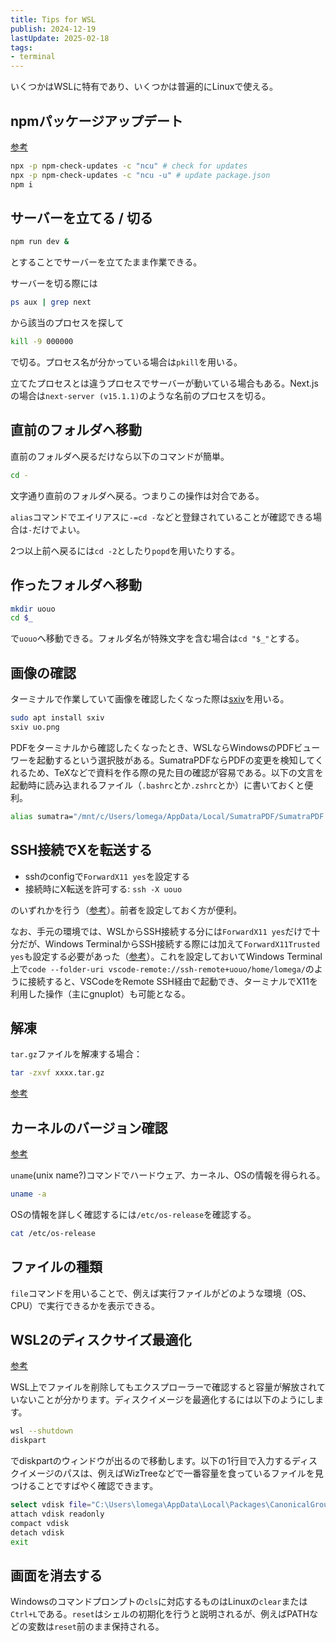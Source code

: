 ```yaml
---
title: Tips for WSL
publish: 2024-12-19
lastUpdate: 2025-02-18
tags:
- terminal
---
```


いくつかはWSLに特有であり、いくつかは普遍的にLinuxで使える。

## npmパッケージアップデート

[参考](https://qiita.com/sugurutakahashi12345/items/df736ddaf65c244e1b4f)

```sh
npx -p npm-check-updates -c "ncu" # check for updates
npx -p npm-check-updates -c "ncu -u" # update package.json
npm i
```

## サーバーを立てる / 切る

```sh
npm run dev &
```
とすることでサーバーを立てたまま作業できる。

サーバーを切る際には
```sh
ps aux | grep next
```
から該当のプロセスを探して
```sh
kill -9 000000
```
で切る。プロセス名が分かっている場合は`pkill`を用いる。

立てたプロセスとは違うプロセスでサーバーが動いている場合もある。Next.jsの場合は`next-server (v15.1.1)`のような名前のプロセスを切る。


## 直前のフォルダへ移動

直前のフォルダへ戻るだけなら以下のコマンドが簡単。
```sh
cd -
```
文字通り直前のフォルダへ戻る。つまりこの操作は対合である。

`alias`コマンドでエイリアスに`-=cd -`などと登録されていることが確認できる場合は`-`だけでよい。

2つ以上前へ戻るには`cd -2`としたり`popd`を用いたりする。


## 作ったフォルダへ移動

```sh
mkdir uouo
cd $_
```
で`uouo`へ移動できる。フォルダ名が特殊文字を含む場合は`cd "$_"`とする。

## 画像の確認

ターミナルで作業していて画像を確認したくなった際は[sxiv](https://manpages.ubuntu.com/manpages/xenial/man1/sxiv.1.html)を用いる。
```sh
sudo apt install sxiv
sxiv uo.png
```

PDFをターミナルから確認したくなったとき、WSLならWindowsのPDFビューワーを起動するという選択肢がある。SumatraPDFならPDFの変更を検知してくれるため、TeXなどで資料を作る際の見た目の確認が容易である。以下の文言を起動時に読み込まれるファイル（`.bashrc`とか`.zshrc`とか）に書いておくと便利。
```sh
alias sumatra="/mnt/c/Users/lomega/AppData/Local/SumatraPDF/SumatraPDF.exe"
```

## SSH接続でXを転送する

- sshのconfigで`ForwardX11 yes`を設定する
- 接続時にX転送を許可する: `ssh -X uouo`

のいずれかを行う（[参考](https://kazuhira-r.hatenablog.com/entry/2021/01/14/234921)）。前者を設定しておく方が便利。

なお、手元の環境では、WSLからSSH接続する分には`ForwardX11 yes`だけで十分だが、Windows TerminalからSSH接続する際には加えて`ForwardX11Trusted yes`も設定する必要があった（[参考](https://obel.hatenablog.jp/entry/20230207/1675713600)）。これを設定しておいてWindows Terminal上で`code --folder-uri vscode-remote://ssh-remote+uouo/home/lomega/`のように接続すると、VSCodeをRemote SSH経由で起動でき、ターミナルでX11を利用した操作（主にgnuplot）も可能となる。


## 解凍

`tar.gz`ファイルを解凍する場合：
```sh
tar -zxvf xxxx.tar.gz
```

[参考](https://qiita.com/supersaiakujin/items/c6b54e9add21d375161f)


## カーネルのバージョン確認

[参考](https://qiita.com/h_tyokinuhata/items/0683e0132645bc36d9d3)

`uname`(unix name?)コマンドでハードウェア、カーネル、OSの情報を得られる。
```sh
uname -a
```

OSの情報を詳しく確認するには`/etc/os-release`を確認する。
```sh
cat /etc/os-release
```

## ファイルの種類

`file`コマンドを用いることで、例えば実行ファイルがどのような環境（OS、CPU）で実行できるかを表示できる。

## WSL2のディスクサイズ最適化

[参考](https://zenn.dev/anko/articles/976d904e53d87e#wsl2-%E3%81%AE%E3%83%87%E3%82%A3%E3%82%B9%E3%82%AF%E3%82%B5%E3%82%A4%E3%82%BA%E3%82%92%E6%9C%80%E9%81%A9%E5%8C%96%E3%81%99%E3%82%8B)

WSL上でファイルを削除してもエクスプローラーで確認すると容量が解放されていないことが分かります。ディスクイメージを最適化するには以下のようにします。
```sh
wsl --shutdown
diskpart
```
でdiskpartのウィンドウが出るので移動します。以下の1行目で入力するディスクイメージのパスは、例えばWizTreeなどで一番容量を食っているファイルを見つけることですばやく確認できます。
```sh
select vdisk file="C:\Users\lomega\AppData\Local\Packages\CanonicalGroupLimited.Ubuntu_xxxxxxxxxxxxx\LocalState\ext4.vhdx"
attach vdisk readonly
compact vdisk
detach vdisk
exit
```

## 画面を消去する

Windowsのコマンドプロンプトの`cls`に対応するものはLinuxの`clear`または`Ctrl+L`である。`reset`はシェルの初期化を行うと説明されるが、例えばPATHなどの変数は`reset`前のまま保持される。